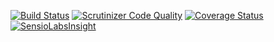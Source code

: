[![Build Status](https://travis-ci.org/ArthurHlt/sphring.svg?branch=master)](https://travis-ci.org/ArthurHlt/sphring) [![Scrutinizer Code Quality](https://scrutinizer-ci.com/g/ArthurHlt/sphring/badges/quality-score.png?b=master)](https://scrutinizer-ci.com/g/ArthurHlt/sphring/?branch=master) [![Coverage Status](https://coveralls.io/repos/ArthurHlt/sphring/badge.png?branch=master&refresh)](https://coveralls.io/r/ArthurHlt/sphring?branch=master&refresh)
[![SensioLabsInsight](https://insight.sensiolabs.com/projects/99d94bef-8457-4395-a5c6-809ef2af1b4a/small.png)](https://insight.sensiolabs.com/projects/99d94bef-8457-4395-a5c6-809ef2af1b4a)

